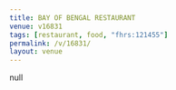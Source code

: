 ```yaml
---
title: BAY OF BENGAL RESTAURANT
venue: v16831
tags: [restaurant, food, "fhrs:121455"]
permalink: /v/16831/
layout: venue
---
```

null